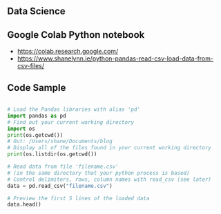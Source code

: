 ##  Data Science

## Google Colab  Python  notebook

- https://colab.research.google.com/
- https://www.shanelynn.ie/python-pandas-read-csv-load-data-from-csv-files/

##  Code Sample

```python

# Load the Pandas libraries with alias 'pd' 
import pandas as pd 
# Find out your current working directory
import os
print(os.getcwd())
# Out: /Users/shane/Documents/blog
# Display all of the files found in your current working directory
print(os.listdir(os.getcwd())

# Read data from file 'filename.csv' 
# (in the same directory that your python process is based)
# Control delimiters, rows, column names with read_csv (see later) 
data = pd.read_csv("filename.csv") 

# Preview the first 5 lines of the loaded data 
data.head()

```


